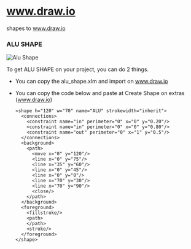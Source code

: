 # www.draw.io
shapes to www.draw.io

### ALU SHAPE 

![Alu Shape](https://github.com/lincolnvs/draw_io/blob/master/alu_shape.png)

To get ALU SHAPE on your project, you can do 2 things.

- You can copy the alu_shape.xlm and import on www.draw.io
- You can copy the code below and paste at Create Shape on extras (www.draw.io)

      <shape h="120" w="70" name="ALU" strokewidth="inherit">
        <connections>
          <constraint name="in" perimeter="0" x="0" y="0.20"/>
          <constraint name="in" perimeter="0" x="0" y="0.80"/>
          <constraint name="out" perimeter="0" x="1" y="0.5"/>
        </connections>
        <background>
          <path>
            <move x="0" y="120"/>
            <line x="0" y="75"/>
            <line x="35" y="60"/>
            <line x="0" y="45"/>
            <line x="0" y="0"/>
            <line x="70" y="30"/>
            <line x="70" y="90"/>
            <close/>
          </path>
        </background>
        <foreground>
          <fillstroke/>
          <path>
          </path>
          <stroke/>
        </foreground>
      </shape>
